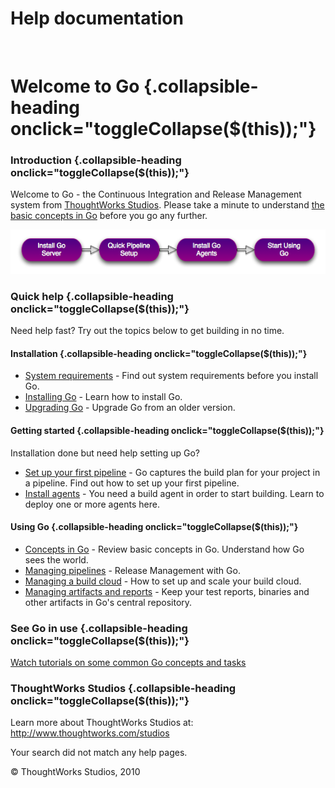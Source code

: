 Help documentation
==================

 

Welcome to Go {.collapsible-heading onclick="toggleCollapse($(this));"}
=============

### Introduction {.collapsible-heading onclick="toggleCollapse($(this));"}

Welcome to Go - the Continuous Integration and Release Management system
from [ThoughtWorks Studios](http://www.thoughtworks.com/products).
Please take a minute to understand [the basic concepts in
Go](concepts_in_go.html) before you go any further.

![Start using Go](../resources/images/welcome.png)

### Quick help {.collapsible-heading onclick="toggleCollapse($(this));"}

Need help fast? Try out the topics below to get building in no time.

#### Installation {.collapsible-heading onclick="toggleCollapse($(this));"}

-   [System requirements](system_requirements.html) - Find out system
    requirements before you install Go.
-   [Installing Go](installing_go_server.html) - Learn how to install
    Go.
-   [Upgrading Go](upgrading_go.html) - Upgrade Go from an older
    version.

#### Getting started {.collapsible-heading onclick="toggleCollapse($(this));"}

Installation done but need help setting up Go?

-   [Set up your first pipeline](quick_pipeline_setup.html) - Go
    captures the build plan for your project in a pipeline. Find out how
    to set up your first pipeline.
-   [Install agents](installing_go_agent.html) - You need a build agent
    in order to start building. Learn to deploy one or more agents here.

#### Using Go {.collapsible-heading onclick="toggleCollapse($(this));"}

-   [Concepts in Go](concepts_in_go.html) - Review basic concepts in Go.
    Understand how Go sees the world.
-   [Managing pipelines](managing_pipelines.html) - Release Management
    with Go.
-   [Managing a build cloud](managing_a_build_cloud.html) - How to set
    up and scale your build cloud.
-   [Managing artifacts and
    reports](managing_artifacts_and_reports.html) - Keep your test
    reports, binaries and other artifacts in Go's central repository.

### See Go in use {.collapsible-heading onclick="toggleCollapse($(this));"}

[Watch tutorials on some common Go concepts and
tasks](http://www.thoughtworks-studios.com/go-agile-release-management/videos)

### ThoughtWorks Studios {.collapsible-heading onclick="toggleCollapse($(this));"}

Learn more about ThoughtWorks Studios at:
<http://www.thoughtworks.com/studios>

Your search did not match any help pages.



© ThoughtWorks Studios, 2010

